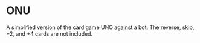 # ONU
A simplified version of the card game UNO against a bot. The reverse, skip, +2, and +4 cards are not included. 

